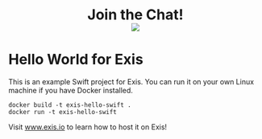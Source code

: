 <div align="center">
    <h1>Join the Chat!
    <br>
    <a href="http://slack.exis.io"><img src="http://slack.exis.io/badge.svg"></a>
    </h3>
</div>

# Hello World for Exis

This is an example Swift project for Exis.  You can run it on your own Linux
machine if you have Docker installed.

    docker build -t exis-hello-swift .
    docker run -t exis-hello-swift

Visit www.exis.io to learn how to host it on Exis!
